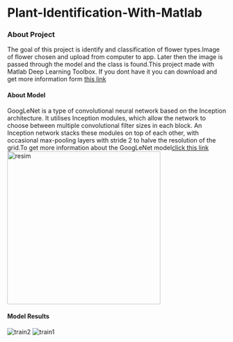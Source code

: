 # Plant-Identification-With-Matlab

### About Project
The goal of this project is identify and classification of flower types.Image of flower chosen and upload from computer to app. Later then the image is passed through the model and the class is found.This project made with Matlab Deep Learning Toolbox. If you dont have it you can download and get more information form [this link](https://www.mathworks.com/products/deep-learning.html)
#### About Model
GoogLeNet is a type of convolutional neural network based on the Inception architecture. It utilises Inception modules, which allow the network to choose between multiple convolutional filter sizes in each block. An Inception network stacks these modules on top of each other, with occasional max-pooling layers with stride 2 to halve the resolution of the grid.To get more information about the GoogLeNet model[click this link](https://www.geeksforgeeks.org/understanding-googlenet-model-cnn-architecture/)
<img width="352" alt="resim" src="https://user-images.githubusercontent.com/52162324/103408711-b632bc80-4b74-11eb-99b5-b80486dca661.png">
#### Model Results
![train2](https://user-images.githubusercontent.com/52162324/103408757-f6923a80-4b74-11eb-86a0-1b9d577864b9.PNG)
![train1](https://user-images.githubusercontent.com/52162324/103408775-0578ed00-4b75-11eb-9938-0cbde44b945a.PNG)
